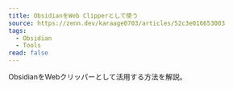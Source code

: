 ```yaml
---
title: ObsidianをWeb Clipperとして使う
source: https://zenn.dev/karaage0703/articles/52c3e016653003
tags:
  - Obsidian
  - Tools
read: false
---
```

ObsidianをWebクリッパーとして活用する方法を解説。